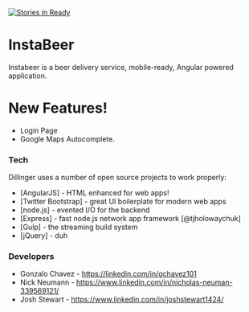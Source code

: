[![Stories in Ready](https://badge.waffle.io/neecholaus/InstaBeer.png?label=ready&title=Ready)](https://waffle.io/neecholaus/InstaBeer?utm_source=badge)
# InstaBeer

Instabeer is a beer delivery service, mobile-ready, Angular powered application.

# New Features!

  - Login Page
  - Google Maps Autocomplete.

### Tech

Dillinger uses a number of open source projects to work properly:

* [AngularJS] - HTML enhanced for web apps!
* [Twitter Bootstrap] - great UI boilerplate for modern web apps
* [node.js] - evented I/O for the backend
* [Express] - fast node.js network app framework [@tjholowaychuk]
* [Gulp] - the streaming build system
* [jQuery] - duh

### Developers

* Gonzalo Chavez - https://linkedin.com/in/gchavez101
* Nick Neumann - https://www.linkedin.com/in/nicholas-neuman-339569121/
* Josh Stewart - https://www.linkedin.com/in/joshstewart1424/
